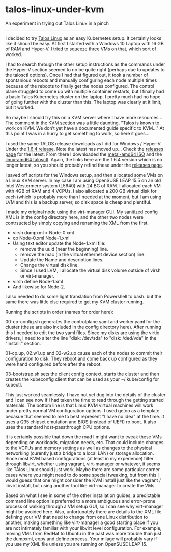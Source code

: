 # talos-linux-under-kvm
An experiment in trying out Talos Linux in a pinch

---

I decided to try [Talos Linux](https://www.talos.dev/) as an easy Kubernetes setup.
It certainly looks like it should be easy.  At first I started with a Windows 10
Laptop with 16 GB of RAM and Hyper-V.  I tried to squeeze three VMs on that, which
sort of worked.

I had to search through the other setup instructions as the commands under the
Hyper-V section seemed to no be quite right (perhaps due to updates to the talosctl
options). Once I had that figured out, it took a number of spontanious reboots
and manually configuring each node multiple times because of the reboots to finally
get the nodes configured. The control plane struggled to come up with multiple
container restarts, but I finally had a basic Talos Kubernetes cluster on the laptop.
I pretty much had no hope of going further with the cluster than this.  The laptop
was clearly at it limit, but it worked.

So maybe I should try this on a KVM server where I have more resources...  The comment
in the [KVM section](https://www.talos.dev/v1.6/talos-guides/install/virtualized-platforms/kvm/)
was a little daunting, "Talos is known to work on KVM. We don’t yet have a documented
guide specific to KVM..." At this point I was in a hurry to get something to work, so
here it goes...

I used the same TALOS release downloads as I did for Windows / Hyper-V.
Under the [1.6.4 release](https://github.com/siderolabs/talos/releases/tag/v1.6.4).
Note the latest has moved up...  Check the [releases page](https://github.com/siderolabs/talos/releases)
for the latest.  From there I downloaded the [metal-amd64 ISO](https://github.com/siderolabs/talos/releases/download/v1.6.4/metal-amd64.iso)
and the [linux-amd64 talosctl](https://github.com/siderolabs/talos/releases/download/v1.6.4/talosctl-linux-amd64).
Again, the links here are the 1.6.4 version which is no longer latest, so you should
probably refind these under the [releases page](https://github.com/siderolabs/talos/releases).

I saved off scripts for the Windows setup, and then allocated some VMs on a Linux
KVM server.  In my case I am using OpenSUSE LEAP 15.5 on an old Intel Westermere
system (L5640) with 24 BG of RAM.  I allocated each VM with 4GB of RAM and 4 VCPUs.
I also allocated a 200 GB virtual disk for each (which is probably more than I needed
at the moment, but I am using LVM and this is a backup server, so disk space is cheap
and plentiful.

I made my original node using the virt-manager GUI.  My sanitized config XML is in the
config directory here, and the other two nodes were contrsucted by simply copying and
renaming the XML from the first.
* virsh dumpxml <domainname> > Node-0.xml
* cp Node-0.xml Node-1.xml
* Using text editor update the Node-1.xml file:
  * remove the uuid (near the beginning) line.
  * remove the mac (in the virtual ethernet device section) line.
  * Update the Name and description lines.
  * Change the virtual disk line.
  * Since I used LVM, I allocate the virtual disk volume outside of virsh or virt-manager.
* virsh define Node-1.xml
* And likewise for Node-2.

I also needed to do some light translation from Powershell to bash. but the same there was
little else required to get my KVM cluster running.

Running the scripts in order (names for order here):

00-cp-config.sh generates the controlplane.yaml and worker.yaml for the cluster (these are
also included in the config directory here).  After running this I needed to edit the two
yaml files.  Since my disks are using the virtio drivers, I need to alter the line
"disk: /dev/sda" to "disk: /ded/vda" in the "install:" section.

01-cp.up, 02.w1.up and 02-w2.up cause each of the nodes to commit their configuration to
disk.  They reboot and come back up configured as they were hand configured before after
the reboot.

03-bootstrap.sh sets the client config context, starts the cluster and then creates the
kubeconfig client that can be used as your ~/.kube/config for kubectl.

This just worked seamlessly.  I have not yet dug into the details of the cluster and I
can see now if I had taken the time to read through the getting started materials.  The
bottom line is that Linux KVM virtual machines will work under pretty normal VM
configuration options.  I used getoo as a template becasue that seemed to me to best
represent "I have no idea" at the time.  It uses a Q35 chipset emulation and BIOS
(instead of UEFI) ro boot.  It also uses the standard host-passthrough CPU options.

It is certainly possible that down the road I might want to tweak these VMs depending
on workloads, migration needs, etc.  That could include changes to the VCPUs and
memory settings as well as changes to the physical networking (curently just a bridge
to a local LAN) or storage allocation.  Since most KVM based configurations (at least
in my experience) filter through libvirt, whether using vagrant, virt-manager or
whatever, it seems like TAlos Linux should just work.  Maybe there are some particular
corner cases where you might need to do some special tweaking, but from this I would
guess that one might consider the KVM install just like the vagrant / libvirt install,
but using another tool like virt-manager to create the VMs.

Based on what I see in some of the other installation guides, a predictable command
line option is preferred to a more ambiguous and error-prone process of walking through
a VM setup GUI, so I can see why virt-manager might be avoided here.  Also, unfortunately
there are details to the XML file defining your VM that need to change from one Linux
distribution to another, making something like virt-manager a good starting place if
you are not intimately familiar with your libvirt level configuration.  For example,
moving VMs from RedHat to Ubuntu in the past was more trouble than just the dumpxml,
copy and define process.  Your milage will probably vary if you use my XML file unless
you are running on OpenSUSE LEAP 15.

